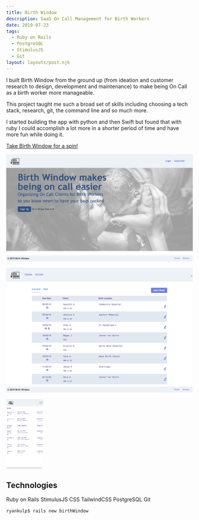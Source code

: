 ```yaml
---
title: Birth Window
description: SaaS On Call Management for Birth Workers
date: 2019-07-23
tags:
  - Ruby on Rails
  - PostgreSQL
  - StimulusJS
  - Git
layout: layouts/post.njk
---
```

I built Birth Window from the ground up (from ideation and customer research to design, development and maintenance) to make being On Call as a birth worker
more manageable.

This project taught me such a broad set of skills including
choosing a tech stack, research, git, the command line and so much more.

I started building the app with python and then Swift but found that with ruby I could accomplish a lot more in a shorter period of time and have more fun while doing it. 

[Take Birth Window for a spin!](http://birthwindow.herokuapp.com)

![Landing Page](/img/window.png)

![Client List](/img/window1.png)

<img src="/img/window2.png" alt="On Call Page" width="100"/>

## Technologies

Ruby on Rails StimulusJS CSS TailwindCSS PostgreSQL Git

``` text/2-3
ryankulp$ rails new birthWindow
```
